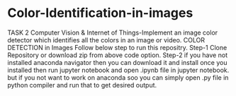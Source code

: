 # Color-Identification-in-images
TASK 2 Computer Vision &amp; Internet of Things-Implement an image color detector which identifies all the colors in an image or video. COLOR DETECTION in Images  Follow below step to run this repositry.  Step-1  Clone Repository or download zip from above code option.  Step-2  if you have not installed anaconda navigator then you can download it and install once you installed then run jupyter notebook and open .ipynb file in jupyter notebook. but if you not want to work on anaconda soo you can simply open .py file in python compiler and run that to get desired output.
